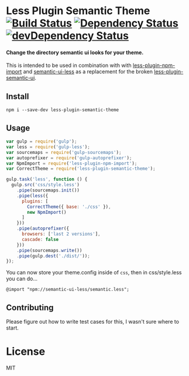 # Less Plugin Semantic Theme [![Build Status](https://travis-ci.org/chrisinajar/less-plugin-semantic-theme.svg?branch=master)](https://travis-ci.org/chrisinajar/less-plugin-semantic-theme) [![Dependency Status](https://david-dm.org/chrisinajar/less-plugin-semantic-theme.svg)](https://david-dm.org/chrisinajar/less-plugin-semantic-theme) [![devDependency Status](https://david-dm.org/chrisinajar/less-plugin-semantic-theme/dev-status.svg)](https://david-dm.org/chrisinajar/less-plugin-semantic-theme#info=devDependencies)
#### Change the directory semantic ui looks for your theme.
This is intended to be used in combination with with [less-plugin-npm-import](https://www.npmjs.com/package/less-plugin-npm-import) and [semantic-ui-less](https://www.npmjs.com/package/semantic-ui-less) as a replacement for the broken [less-plugin-semantic-ui](https://www.npmjs.com/package/less-plugin-semantic-ui).

## Install

`npm i --save-dev less-plugin-semantic-theme`

## Usage

```js
var gulp = require('gulp');
var less = require('gulp-less');
var sourcemaps = require('gulp-sourcemaps');
var autoprefixer = require('gulp-autoprefixer');
var NpmImport = require('less-plugin-npm-import');
var CorrectTheme = require('less-plugin-semantic-theme');

gulp.task('less', function () {
  gulp.src('css/style.less')
    .pipe(sourcemaps.init())
    .pipe(less({
      plugins: [
        CorrectTheme({ base: './css' }),
        new NpmImport()
      ]
    }))
    .pipe(autoprefixer({
      browsers: ['last 2 versions'],
      cascade: false
    }))
    .pipe(sourcemaps.write())
    .pipe(gulp.dest('./dist/'));
});
```

You can now store your theme.config inside of `css`, then in css/style.less you can do...

```less
@import "npm://semantic-ui-less/semantic.less";
```

## Contributing
Please figure out how to write test cases for this, I wasn't sure where to start.

# License
MIT